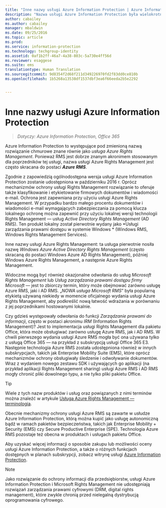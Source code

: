 ```yaml
---
title: "Inne nazwy usługi Azure Information Protection | Azure Information Protection"
description: "Nazwa usługi Azure Information Protection była wielokrotnie zmieniana i możesz ją znać pod jej poprzednią nazwą."
author: cabailey
ms.author: cabailey
manager: mbaldwin
ms.date: 09/25/2016
ms.topic: article
ms.prod: 
ms.service: information-protection
ms.technology: techgroup-identity
ms.assetid: 0af1b2ff-46a7-4a38-803c-5a730e4ff56d
ms.reviewer: esaggese
ms.suite: ems
translationtype: Human Translation
ms.sourcegitcommit: 9d8354f2d68f211d349226970fd2f83dd0ce810b
ms.openlocfilehash: 1b5268a13538df1537dbf3ea6f66eeda2b5e2292


---
```



# <a name="azure-information-protection-also-known-as-"></a>Inne nazwy usługi Azure Information Protection

>*Dotyczy: Azure Information Protection, Office 365*

Azure Information Protection to występujące pod zmienioną nazwą rozwiązanie chmurowe znane równie jako *usługa Azure Rights Management*. Ponieważ RMS jest dobrze znanym akronimem stosowanym dla poprzedników tej usługi, nazwa usługi Azure Rights Management jest często skracana do postaci ***Azure RMS***.

Zgodnie z zapowiedzią ogólnodostępna wersja usługi Azure Information Protection zostanie udostępniona w październiku 2016 r. Oprócz mechanizmów ochrony usługi Rights Management rozwiązanie to oferuje także klasyfikowanie i etykietowanie firmowych dokumentów i wiadomości e-mail. Ochrona jest zapewniana przy użyciu usługi Azure Rights Management. W przypadku bardzo małego procentu dokumentów i wiadomości e-mail wymagających zabezpieczania za pomocą klucza lokalnego ochronę można zapewnić przy użyciu lokalnej wersji technologii Rights Management — usług *Active Directory Rights Management* (AD RMS). Ten produkt lokalny został pierwotnie wydany jako *Usługi zarządzania prawami dostępu w systemie Windows * (Windows RMS, Windows Rights Management Services).

Inne nazwy usługi Azure Rights Management: ta usługa pierwotnie nosiła nazwę *Windows Azure Active Directory Rights Management* (często skracaną do postaci Windows Azure AD Rights Management), później Windows Azure Rights Management, a następnie Azure Rights Management.

Widoczne mogą być również okazjonalne odwołania do usług *Microsoft Rights Management* lub *Usług zarządzania prawami dostępu firmy Microsoft* — jest to zbiorczy termin, który może obejmować zarówno usługę Azure RMS, jaki i AD RMS.  „*NOWA usługa Microsoft RMS*” była popularną etykietą używaną niekiedy w momencie oficjalnego wydania usługi Azure Rights Management, aby podkreślić nową łatwość wdrażania w porównaniu z jej poprzednikami hostowanymi lokalnie.

Czy gdzieś występowały odwołania do funkcji *Zarządzanie prawami do informacji*, często w postaci akronimu *IRM* (Information Rights Management)? Jest to implementacja usługi Rights Management dla pakietu Office, która może obsługiwać zarówno usługę Azure RMS, jak i AD RMS. W chwili pierwszego wydania usługi Azure RMS mogła być ona używana tylko z usługą Office 365 — na przykład z subskrypcją usługi Office 365 E3. Następnie technologia Azure RMS została udostępniona również w innych subskrypcjach, takich jak Enterprise Mobility Suite (EMS), które oprócz mechanizmów ochrony obsługiwały śledzenie i odwoływanie dokumentów. Wraz z wydaniem nowego zestawu SDK i używających go aplikacji (na przykład aplikacji Rights Management sharing) usługi Azure RMS i AD RMS mogły chronić pliki dowolnego typu, a nie tylko pliki pakietu Office. 

> [!TIP]
> Wiele z tych nazw produktów i usług oraz powiązanych z nimi terminów można znaleźć w artykule [Usługa Azure Rights Management — terminologia](../get-started/terminology.md).

Obecnie mechanizmy ochrony usługi Azure RMS są zawarte w usłudze Azure Information Protection, którą można kupić jako usługę autonomiczną bądź w ramach pakietów bezpieczeństwa, takich jak Enterprise Mobility + Security (EMS) czy Secure Productive Enterprise (SPE). Technologia Azure RMS pozostaje też obecna w produktach i usługach pakietu Office.

Aby uzyskać więcej informacji o sposobie zakupu lub możliwości oceny usługi Azure Information Protection, a także o różnych funkcjach dostępnych w planach subskrypcji, zobacz witrynę usługi [Azure Information Protection](https://www.microsoft.com/en-us/cloud-platform/azure-information-protection).

> [!NOTE]
> Jako rozwiązanie do ochrony informacji dla przedsiębiorstw, usługi Azure Information Protection i Microsoft Rights Management nie udostępniają rozwiązań zarządzania prawami cyfrowymi (DRM, digital rights management), które zwykle chronią przed nielegalną dystrybucją oprogramowania cyfrowego. 




<!--HONumber=Nov16_HO2-->


